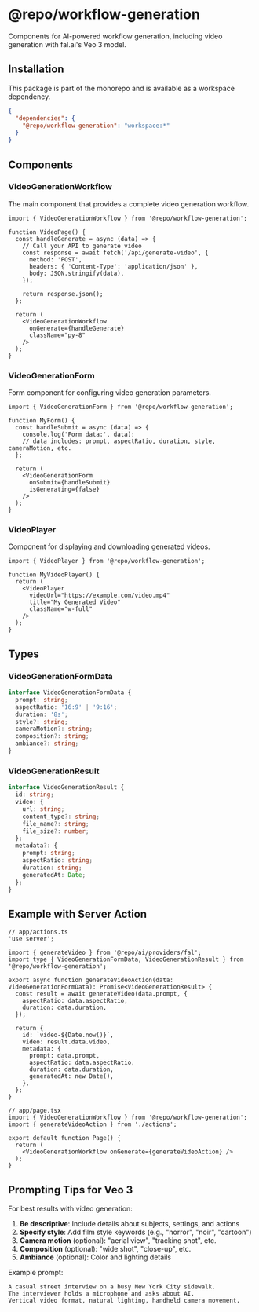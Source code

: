 # @repo/workflow-generation

Components for AI-powered workflow generation, including video generation with fal.ai's Veo 3 model.

## Installation

This package is part of the monorepo and is available as a workspace dependency.

```json
{
  "dependencies": {
    "@repo/workflow-generation": "workspace:*"
  }
}
```

## Components

### VideoGenerationWorkflow

The main component that provides a complete video generation workflow.

```tsx
import { VideoGenerationWorkflow } from '@repo/workflow-generation';

function VideoPage() {
  const handleGenerate = async (data) => {
    // Call your API to generate video
    const response = await fetch('/api/generate-video', {
      method: 'POST',
      headers: { 'Content-Type': 'application/json' },
      body: JSON.stringify(data),
    });
    
    return response.json();
  };

  return (
    <VideoGenerationWorkflow 
      onGenerate={handleGenerate}
      className="py-8"
    />
  );
}
```

### VideoGenerationForm

Form component for configuring video generation parameters.

```tsx
import { VideoGenerationForm } from '@repo/workflow-generation';

function MyForm() {
  const handleSubmit = async (data) => {
    console.log('Form data:', data);
    // data includes: prompt, aspectRatio, duration, style, cameraMotion, etc.
  };

  return (
    <VideoGenerationForm
      onSubmit={handleSubmit}
      isGenerating={false}
    />
  );
}
```

### VideoPlayer

Component for displaying and downloading generated videos.

```tsx
import { VideoPlayer } from '@repo/workflow-generation';

function MyVideoPlayer() {
  return (
    <VideoPlayer
      videoUrl="https://example.com/video.mp4"
      title="My Generated Video"
      className="w-full"
    />
  );
}
```

## Types

### VideoGenerationFormData

```typescript
interface VideoGenerationFormData {
  prompt: string;
  aspectRatio: '16:9' | '9:16';
  duration: '8s';
  style?: string;
  cameraMotion?: string;
  composition?: string;
  ambiance?: string;
}
```

### VideoGenerationResult

```typescript
interface VideoGenerationResult {
  id: string;
  video: {
    url: string;
    content_type?: string;
    file_name?: string;
    file_size?: number;
  };
  metadata?: {
    prompt: string;
    aspectRatio: string;
    duration: string;
    generatedAt: Date;
  };
}
```

## Example with Server Action

```tsx
// app/actions.ts
'use server';

import { generateVideo } from '@repo/ai/providers/fal';
import type { VideoGenerationFormData, VideoGenerationResult } from '@repo/workflow-generation';

export async function generateVideoAction(data: VideoGenerationFormData): Promise<VideoGenerationResult> {
  const result = await generateVideo(data.prompt, {
    aspectRatio: data.aspectRatio,
    duration: data.duration,
  });

  return {
    id: `video-${Date.now()}`,
    video: result.data.video,
    metadata: {
      prompt: data.prompt,
      aspectRatio: data.aspectRatio,
      duration: data.duration,
      generatedAt: new Date(),
    },
  };
}
```

```tsx
// app/page.tsx
import { VideoGenerationWorkflow } from '@repo/workflow-generation';
import { generateVideoAction } from './actions';

export default function Page() {
  return (
    <VideoGenerationWorkflow onGenerate={generateVideoAction} />
  );
}
```

## Prompting Tips for Veo 3

For best results with video generation:

1. **Be descriptive**: Include details about subjects, settings, and actions
2. **Specify style**: Add film style keywords (e.g., "horror", "noir", "cartoon")
3. **Camera motion** (optional): "aerial view", "tracking shot", etc.
4. **Composition** (optional): "wide shot", "close-up", etc.
5. **Ambiance** (optional): Color and lighting details

Example prompt:
```
A casual street interview on a busy New York City sidewalk. 
The interviewer holds a microphone and asks about AI.
Vertical video format, natural lighting, handheld camera movement.
```